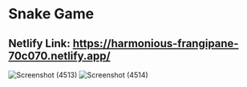 # Snake Game

## Netlify Link: https://harmonious-frangipane-70c070.netlify.app/

![Screenshot (4513)](https://user-images.githubusercontent.com/98692376/195683072-24ef3f19-aea6-4204-b8be-3b2e225a23c9.png)
![Screenshot (4514)](https://user-images.githubusercontent.com/98692376/195683104-b13c9723-af24-4f42-832e-a5f869eeebe8.png)

